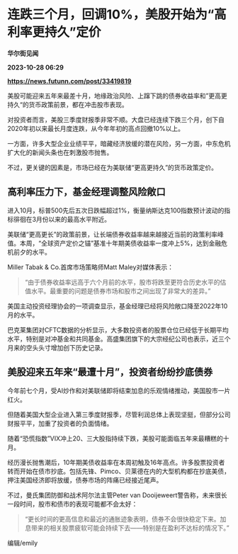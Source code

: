 # 连跌三个月，回调10%，美股开始为“高利率更持久”定价
**华尔街见闻**

**2023-10-28 06:29**

**https://news.futunn.com/post/33419819**

美股可能迎来五年来最差十月，地缘政治风险、上蹿下跳的债券收益率和”更高更持久“的货币政策前景，都在冲击股市表现。

对投资者而言，美股三季度财报季非常不顺。大盘已经连续下跌三个月，创下自2020年初以来最长月度连跌，从今年年初的高点回撤10%以上。

一方面，许多大型企业业绩平平，暗藏经济放缓的潜在风险，另一方面，中东危机扩大化的新闻头条也在刺激股市抛售。

不过，更关键的因素是，市场已经在为美联储“更高更持久”的货币政策定价。

高利率压力下，基金经理调整风险敞口
-----------------

进入10月，标普500先后五次日跌幅超过1%，衡量纳斯达克100指数预计波动的指标徘徊在3月份以来的最高水平附近。

美联储“更高更长”的政策前景，让长端债券收益率越来越接近当前的政策利率峰值。本周，“全球资产定价之锚”基准十年期美债收益率一度冲上5%，达到金融危机前夕的水平。

Miller Tabak & Co.首席市场策略师Matt Maley对媒体表示：

> “由于债券收益率远高于六个月前的水平，股市将跌至更符合历史水平的估值水平。最重要的问题是债券市场和股市之间出现了非常大的差异。”

美国主动投资经理协会的一项调查显示，基金经理已经将风险敞口降至2022年10月的水平。

巴克莱集团对CFTC数据的分析显示，大多数投资者的股票仓位已经低于长期平均水平，特别是对冲基金和共同基金。高盛集团旗下的大宗经纪公司也表示，近三个月来的空头头寸增加创下历史记录。

美股迎来五年来“最遭十月”，投资者纷纷抄底债券
-----------------------

今年前七个月，受AI炒作和对美联储即将结束加息的乐观情绪推动，美国股市一片红火。

但随着美国大型企业进入第三季度财报季，尽管利润总体上表现坚挺，但部分公司财报平平，加重了投资者的负面情绪。

随着“恐慌指数”VIX冲上20、三大股指持续下跌，美股可能面临五年来最糟糕的十月。

经历漫长抛售潮后，10年期美债收益率在本周初触及16年高点。许多股票投资者转而开始在债市抄底。包括先锋、Pimco、贝莱德在内的大型机构都在抄底美债，押注美国经济即将放缓，债券市场的阵痛已经接近尾声。

不过，曼氏集团防御和战术阿尔法主管Peter van Dooijeweert警告称，未来很长一段时间，股市和债市的表现可能都不会太好：

> “更长时间的更高信息和最近的通胀迹象表明，债券不会很快稳定下来。加息带来的相关股票疲软可能会持续下去——特别是在盈利不达标的情况下。”

编辑/emily